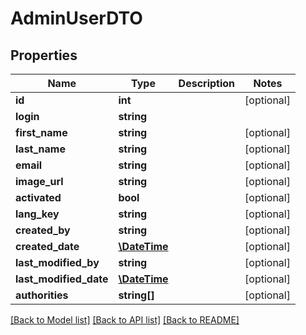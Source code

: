 # AdminUserDTO

## Properties
Name | Type | Description | Notes
------------ | ------------- | ------------- | -------------
**id** | **int** |  | [optional] 
**login** | **string** |  | 
**first_name** | **string** |  | [optional] 
**last_name** | **string** |  | [optional] 
**email** | **string** |  | [optional] 
**image_url** | **string** |  | [optional] 
**activated** | **bool** |  | [optional] 
**lang_key** | **string** |  | [optional] 
**created_by** | **string** |  | [optional] 
**created_date** | [**\DateTime**](\DateTime.md) |  | [optional] 
**last_modified_by** | **string** |  | [optional] 
**last_modified_date** | [**\DateTime**](\DateTime.md) |  | [optional] 
**authorities** | **string[]** |  | [optional] 

[[Back to Model list]](../../README.md#documentation-for-models) [[Back to API list]](../../README.md#documentation-for-api-endpoints) [[Back to README]](../../README.md)

